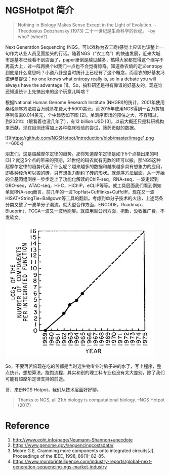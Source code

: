 # NGSHotpot 简介
>Nothing in Biology Makes Sense Except in the Light of Evolution. –Theodosius Dobzhansky (1973) 
>二十一世纪是生命科学的世纪。 –by who? (when?)

Next Generation Sequencing (NGS，可以戏称为农工商)感觉上应该也该整上一句作为从业人员见面接头的行话。随着NGS（“农工商”）的快速发展，近来大城市是基本已经看不到店面了，paper里倒是越见越多，搞得大家都觉得这个缩写不再高大上，过一阵再换个id我们一点也不会觉得惊奇。知道香农熵的定义entropy到底是什么意思吗？小道八卦是当时统计上已经有了这个概念，而香农的好基友冯诺伊曼提议：no one knows what entropy really is, so in a debate you will always have the advantage [1]。So，搞科研还是得有靠谱的好基友的，现在谁还知道统计上先搞出来的这个玩意儿叫啥？

根据National Human Genome Research Institute (NHGRI)的统计，2001年使用桑格测序方法每百万碱基花费大于5000美元，而2015年使用NGS得到一百万剪辑序列仅需0.014美元，个中趋势如下图 [2]。单测序市场的预估之大，不容错过，到2021年（眼看着也没几年了），有12 billion USD [3]。以前大概还只是科研机构来贡献，现在目测还得加上各种临床检验的尝试，筛药贡献的数据。 

![](https://github.com/NGSHotpot/Introduction/blob/master/image1.png ==600x)

朋友们，这是超越摩尔定律的趋势。那你知道摩尔定律是如下5个点猜出来的吗[3]？就这5个点的带来的预期，21世纪的码农就有无数的砖可以搬。那NGS这种超摩尔定律的趋势代表了什么呢？越来越多的数据和越来越多具有想象力的应用，即各种棱角可以搬的砖，只有想象力制约了砖的形状。就测序方法层面，从一开始的全基因组测序一步步走上了功能化解读的ChIP-seq，RNA-seq，一波走起到GRO-seq，ATAC-seq，Hi-C，HiChIP，eCLIP等等。就工具层面我们看到例如单就RNA-seq而言，前几年的一波TopHat+Cufflinks+Cuffdiff，现在又一波HISAT+StringTie+Ballgown等工具的翻新。考虑到单分子技术的火热，上述两条分类又整了一波单分子潮流。就大型合作方面，ENCODE，Roadmap，Blueprint，TCGA一波又一波地刷屏。就应用型公司方面，抱歉，没收推广费，不发软文。 

![](https://github.com/NGSHotpot/Introduction/blob/master/image2.png)

So，不要再苦恼现在吃的苦都是当时选生物专业时脑子进的水了，写上程序，整点统计，想想算法，跑跑流程，其实和别的理工科专业也没有太大差别，除了我们可能有超摩尔定律支持的前途。

哥，来份NGS Hotpot，我们从技术层面好好聊。

>Thanks to NGS, all 21th biology is computational biology. –NGS Hotpot (2017)

# Reference

1. http://www.eoht.info/page/Neumann-Shannon+anecdote
2. https://www.genome.gov/sequencingcostsdata/
3. Moore G E. Cramming more components onto integrated circuits[J]. Proceedings of the IEEE, 1998, 86(1): 82-85.
4. https://www.mordorintelligence.com/industry-reports/global-next-generation-sequencing-ngs-market-industry
